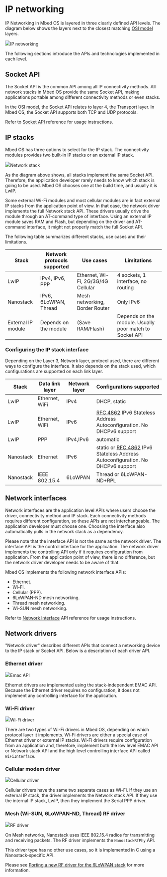 # IP networking

IP Networking in Mbed OS is layered in three clearly defined API levels. The diagram below shows the layers next to the closest matching [OSI model](https://en.wikipedia.org/wiki/OSI_model) layers.

<span class="images">![](https://s3-us-west-2.amazonaws.com/mbed-os-docs-images/ip-networking.png)<span>IP networking</span></span>

The following sections introduce the APIs and technologies implemented in each level.

## Socket API

The Socket API is the common API among all IP connectivity methods. All network stacks in Mbed OS provide the same Socket API, making applications portable among different connectivity methods or even stacks.

In the OSI model, the Socket API relates to layer 4, the Transport layer. In Mbed OS, the Socket API supports both TCP and UDP protocols.

Refer to [Socket API](../apis/network-socket.html) reference for usage instructions.

## IP stacks

Mbed OS has three options to select for the IP stack. The connectivity modules provides two built-in IP stacks or an external IP stack.

<span class="images">![](https://s3-us-west-2.amazonaws.com/mbed-os-docs-images/networkstacks.png)<span>Network stack</span></span>

As the diagram above shows, all stacks implement the same Socket API. Therefore, the application developer rarely needs to know which stack is going to be used. Mbed OS chooses one at the build time, and usually it is LwIP.

Some external Wi-Fi modules and most cellular modules are in fact external IP stacks from the application point of view. In that case, the network driver implements the full Network stack API. These drivers usually drive the module through an AT-command type of interface. Using an external IP module saves RAM and Flash, but depending on the driver and AT-command interface, it might not properly match the full Socket API.

The following table summarizes different stacks, use cases and their limitations.

|Stack|Network protocols supported|Use cases|Limitations|
|-----|---------------------------|---------|-----------|
|LwIP|IPv4, IPv6, PPP|Ethernet, Wi-Fi, 2G/3G/4G Cellular|4 sockets, 1 interface, no routing|
|Nanostack|IPv6, 6LoWPAN, Thread|Mesh networking, Border Router|Only IPv6|
|External IP module|Depends on the module|(Save RAM/Flash)|Depends on the module. Usually poor match to Socket API|

### Configuring the IP stack interface

Depending on the Layer 3, Network layer, protocol used, there are different ways to configure the interface. It also depends on the stack used, which configurations are supported on each link layer.

|Stack|Data link layer|Network layer|Configurations supported|
|-----|---------------|-------------|------------------------|
|LwIP|Ethernet, WiFi|IPv4|DHCP, static|
|LwIP|Ethernet, WiFi|IPv6|[RFC 4862](https://tools.ietf.org/html/rfc4862) IPv6 Stateless Address Autoconfiguration. No DHCPv6 support|
|LwIP|PPP|IPv4,IPv6|automatic|
|Nanostack|Ethernet|IPv6|static or [RFC 4862](https://tools.ietf.org/html/rfc4862) IPv6 Stateless Address Autoconfiguration. No DHCPv6 support|
|Nanostack|IEEE 802.15.4|6LoWPAN|Thread or 6LoWPAN-ND+RPL|

## Network interfaces

Network interfaces are the application level APIs where users choose the driver, connectivity method and IP stack. Each connectivity methods requires different configuration, so these APIs are not interchangeable. The application developer must choose one. Choosing the interface also automatically pulls in the network stack as a dependency.

Please note that the interface API is not the same as the network driver. The interface API is the control interface for the application. The network driver implements the controlling API only if it requires configuration from application. From the application point of view, there is no difference, but the network driver developer needs to be aware of that.

Mbed OS implements the following network interface APIs:

- Ethernet.
- Wi-Fi.
- Cellular (PPP).
- 6LoWPAN-ND mesh networking.
- Thread mesh networking.
- Wi-SUN mesh networking.

Refer to [Network Interface](../apis/network-interfaces.html) API reference for usage instructions.

## Network drivers

"Network driver" describes different APIs that connect a networking device to the IP stack or Socket API. Below is a description of each driver API.

### Ethernet driver

<span class="images">![](https://s3-us-west-2.amazonaws.com/mbed-os-docs-images/emac.png)<span>Emac API</span></span>

Ethernet drivers are implemented using the stack-independent EMAC API. Because the Ethernet driver requires no configuration, it does not implement any controlling interface for the application.

### Wi-Fi driver

<span class="images">![](https://s3-us-west-2.amazonaws.com/mbed-os-docs-images/wifi.png)<span>Wi-Fi driver</span></span>

There are two types of Wi-Fi drivers in Mbed OS, depending on which protocol layer it implements. Wi-Fi drivers are either a special case of Ethernet driver or external IP stacks. Wi-Fi drivers require configuration from an application and, therefore, implement both the low level EMAC API or Network stack API and the high level controlling interface API called `WiFiInterface`.

### Cellular modem driver

<span class="images">![](https://s3-us-west-2.amazonaws.com/mbed-os-docs-images/cellular.png)<span>Cellular driver</span></span>

Cellular drivers have the same two separate cases as Wi-Fi. If they use an external IP stack, the driver implements the Network stack API. If they use the internal IP stack, LwIP, then they implement the Serial PPP driver.

### Mesh (Wi-SUN, 6LoWPAN-ND, Thread) RF driver

<span class="images">![](https://s3-us-west-2.amazonaws.com/mbed-os-docs-images/rf-driver.png)<span>RF driver</span></span>

On Mesh networks, Nanostack uses IEEE 802.15.4 radios for transmitting and receiving packets. The RF driver implements the `NanostackRfPhy` API.

This driver type has no other use cases, so it is implemented in C using a Nanostack-specific API.

Please see [Porting a new RF driver for the 6LoWPAN stack](../porting/lora-port.html) for more information.
